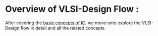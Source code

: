 # Overview of VLSI-Design Flow :

After covering the [basic concepts of IC](Theory/Basics_of_IC.md), we move onto explore the VLSI-Design flow in detail and all the related concepts. 


## 
